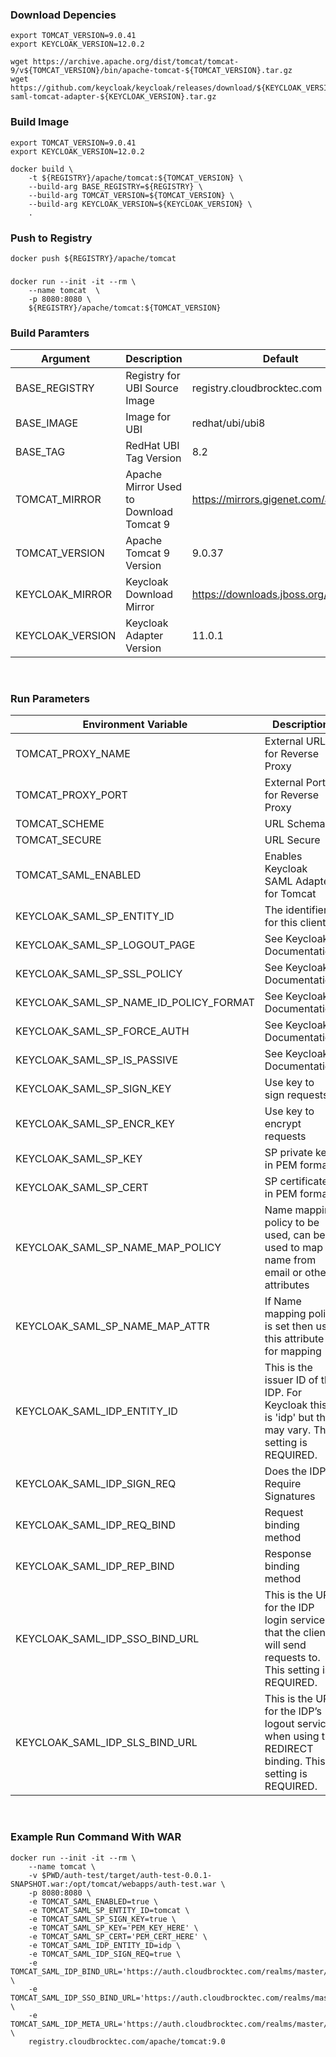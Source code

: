 ### Download Depencies
```shell
export TOMCAT_VERSION=9.0.41
export KEYCLOAK_VERSION=12.0.2

wget https://archive.apache.org/dist/tomcat/tomcat-9/v${TOMCAT_VERSION}/bin/apache-tomcat-${TOMCAT_VERSION}.tar.gz
wget https://github.com/keycloak/keycloak/releases/download/${KEYCLOAK_VERSION}/keycloak-saml-tomcat-adapter-${KEYCLOAK_VERSION}.tar.gz
```

### Build Image
```shell
export TOMCAT_VERSION=9.0.41
export KEYCLOAK_VERSION=12.0.2

docker build \
    -t ${REGISTRY}/apache/tomcat:${TOMCAT_VERSION} \
    --build-arg BASE_REGISTRY=${REGISTRY} \
    --build-arg TOMCAT_VERSION=${TOMCAT_VERSION} \
    --build-arg KEYCLOAK_VERSION=${KEYCLOAK_VERSION} \
    .
```

### Push to Registry
```shell
docker push ${REGISTRY}/apache/tomcat
```

###
```shell
docker run --init -it --rm \
    --name tomcat  \
    -p 8080:8080 \
    ${REGISTRY}/apache/tomcat:${TOMCAT_VERSION}
```

### Build Paramters
| Argument | Description | Default |
| --- | --- | --- |
| BASE_REGISTRY | Registry for UBI Source Image  | registry.cloudbrocktec.com|
| BASE_IMAGE | Image for UBI | redhat/ubi/ubi8|
| BASE_TAG | RedHat UBI Tag Version | 8.2 |
| TOMCAT_MIRROR | Apache Mirror Used to Download Tomcat 9 | https://mirrors.gigenet.com/apache |
| TOMCAT_VERSION | Apache Tomcat 9 Version | 9.0.37 |
| KEYCLOAK_MIRROR | Keycloak Download Mirror | https://downloads.jboss.org/keycloak |
| KEYCLOAK_VERSION | Keycloak Adapter Version | 11.0.1 |
<br/>

### Run Parameters
| Environment Variable | Description | Default|
| --- | --- | ---|
| TOMCAT_PROXY_NAME | External URL for Reverse Proxy | |
| TOMCAT_PROXY_PORT | External Port for Reverse Proxy | 443|
| TOMCAT_SCHEME | URL Schema | https |
| TOMCAT_SECURE | URL Secure | true |
| TOMCAT_SAML_ENABLED | Enables Keycloak SAML Adapter for Tomcat | false|
| KEYCLOAK_SAML_SP_ENTITY_ID | The identifier for this client | |
| KEYCLOAK_SAML_SP_LOGOUT_PAGE | See Keycloak Documentation | None |
| KEYCLOAK_SAML_SP_SSL_POLICY | See Keycloak Documentation | None |
| KEYCLOAK_SAML_SP_NAME_ID_POLICY_FORMAT | See Keycloak Documentation | None |
| KEYCLOAK_SAML_SP_FORCE_AUTH | See Keycloak Documentation | None |
| KEYCLOAK_SAML_SP_IS_PASSIVE | See Keycloak Documentation | None |
| KEYCLOAK_SAML_SP_SIGN_KEY | Use key to sign requests  | true|
| KEYCLOAK_SAML_SP_ENCR_KEY | Use key to encrypt requests  | false|
| KEYCLOAK_SAML_SP_KEY | SP private key in PEM format | |
| KEYCLOAK_SAML_SP_CERT | SP certificate in PEM format | |
| KEYCLOAK_SAML_SP_NAME_MAP_POLICY | Name mapping policy to be used, can be used to map name from email or other attributes | FROM_NAME_ID |
| KEYCLOAK_SAML_SP_NAME_MAP_ATTR | If Name mapping policy is set then use this attribute for mapping | None |
| KEYCLOAK_SAML_IDP_ENTITY_ID | This is the issuer ID of the IDP. For Keycloak this is 'idp' but that may vary. This setting is REQUIRED. | |
| KEYCLOAK_SAML_IDP_SIGN_REQ | Does the IDP Require Signatures | true|
| KEYCLOAK_SAML_IDP_REQ_BIND | Request binding method | POST |
| KEYCLOAK_SAML_IDP_REP_BIND| Response binding method | POST |
| KEYCLOAK_SAML_IDP_SSO_BIND_URL | This is the URL for the IDP login service that the client will send requests to. This setting is REQUIRED. | None |
| KEYCLOAK_SAML_IDP_SLS_BIND_URL | This is the URL for the IDP’s logout service when using the REDIRECT binding. This setting is REQUIRED. | None |
<br/>

###  Example Run Command With WAR
```shell
docker run --init -it --rm \
    --name tomcat \
    -v $PWD/auth-test/target/auth-test-0.0.1-SNAPSHOT.war:/opt/tomcat/webapps/auth-test.war \
    -p 8080:8080 \
    -e TOMCAT_SAML_ENABLED=true \
    -e TOMCAT_SAML_SP_ENTITY_ID=tomcat \
    -e TOMCAT_SAML_SP_SIGN_KEY=true \
    -e TOMCAT_SAML_SP_KEY='PEM_KEY_HERE' \
    -e TOMCAT_SAML_SP_CERT='PEM_CERT_HERE' \
    -e TOMCAT_SAML_IDP_ENTITY_ID=idp \
    -e TOMCAT_SAML_IDP_SIGN_REQ=true \
    -e TOMCAT_SAML_IDP_BIND_URL='https://auth.cloudbrocktec.com/realms/master/protocol/saml' \
    -e TOMCAT_SAML_IDP_SSO_BIND_URL='https://auth.cloudbrocktec.com/realms/master/protocol/saml' \
    -e TOMCAT_SAML_IDP_META_URL='https://auth.cloudbrocktec.com/realms/master/protocol/saml/descriptor' \
    registry.cloudbrocktec.com/apache/tomcat:9.0
```
